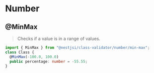 # Number

## @MinMax

> Checks if a value is in a range of values.

```typescript
import { MinMax } from "@nestjsi/class-validator/number/min-max";
class Class {
  @MinMax(-100.0, 100.0)
  public percentage: number = -55.55;
}
```
